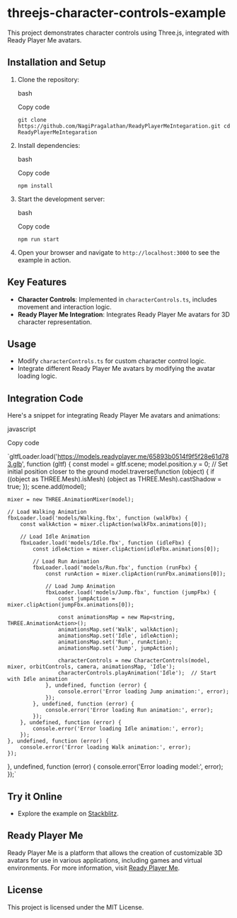 # threejs-character-controls-example

This project demonstrates character controls using Three.js, integrated with Ready Player Me avatars.

## Installation and Setup

1. Clone the repository:
    
    bash
    
    Copy code
    
    `git clone https://github.com/NagiPragalathan/ReadyPlayerMeIntegaration.git
    cd ReadyPlayerMeIntegaration` 
    
2. Install dependencies:
    
    bash
    
    Copy code
    
    `npm install` 
    
3. Start the development server:
    
    bash
    
    Copy code
    
    `npm run start` 
    
4. Open your browser and navigate to `http://localhost:3000` to see the example in action.
    

## Key Features

- **Character Controls**: Implemented in `characterControls.ts`, includes movement and interaction logic.
- **Ready Player Me Integration**: Integrates Ready Player Me avatars for 3D character representation.

## Usage

- Modify `characterControls.ts` for custom character control logic.
- Integrate different Ready Player Me avatars by modifying the avatar loading logic.

## Integration Code

Here's a snippet for integrating Ready Player Me avatars and animations:

javascript

Copy code

`gltfLoader.load('https://models.readyplayer.me/65893b0514f9f5f28e61d783.glb', function (gltf) {
    const model = gltf.scene;
    model.position.y = 0; // Set initial position closer to the ground
    model.traverse(function (object) {
        if ((object as THREE.Mesh).isMesh) (object as THREE.Mesh).castShadow = true;
    });
    scene.add(model);

    mixer = new THREE.AnimationMixer(model);

    // Load Walking Animation
    fbxLoader.load('models/Walking.fbx', function (walkFbx) {
        const walkAction = mixer.clipAction(walkFbx.animations[0]);

        // Load Idle Animation
        fbxLoader.load('models/Idle.fbx', function (idleFbx) {
            const idleAction = mixer.clipAction(idleFbx.animations[0]);

            // Load Run Animation
            fbxLoader.load('models/Run.fbx', function (runFbx) {
                const runAction = mixer.clipAction(runFbx.animations[0]);

                // Load Jump Animation
                fbxLoader.load('models/Jump.fbx', function (jumpFbx) {
                    const jumpAction = mixer.clipAction(jumpFbx.animations[0]);

                    const animationsMap = new Map<string, THREE.AnimationAction>();
                    animationsMap.set('Walk', walkAction);
                    animationsMap.set('Idle', idleAction);
                    animationsMap.set('Run', runAction);
                    animationsMap.set('Jump', jumpAction);

                    characterControls = new CharacterControls(model, mixer, orbitControls, camera, animationsMap, 'Idle');
                    characterControls.playAnimation('Idle');  // Start with Idle animation
                }, undefined, function (error) {
                    console.error('Error loading Jump animation:', error);
                });
            }, undefined, function (error) {
                console.error('Error loading Run animation:', error);
            });
        }, undefined, function (error) {
            console.error('Error loading Idle animation:', error);
        });
    }, undefined, function (error) {
        console.error('Error loading Walk animation:', error);
    });
}, undefined, function (error) {
    console.error('Error loading model:', error);
});` 

## Try it Online

- Explore the example on [Stackblitz](https://stackblitz.com/github/tamani-coding/threejs-character-controls-example).

## Ready Player Me

Ready Player Me is a platform that allows the creation of customizable 3D avatars for use in various applications, including games and virtual environments. For more information, visit [Ready Player Me](https://readyplayer.me/).

## License

This project is licensed under the MIT License.
